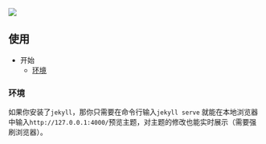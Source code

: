 

![](https://raw.githubusercontent.com/zhao-guang-nan/zhao-guang-nan.github.io/master/img/mainpage_info.PNG)

## 使用

* 开始
	* [环境](#环境)

### 环境

如果你安装了`jekyll`，那你只需要在命令行输入`jekyll serve` 就能在本地浏览器中输入`http://127.0.0.1:4000/`预览主题，对主题的修改也能实时展示（需要强刷浏览器）。

